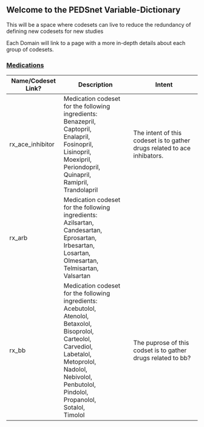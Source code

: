 ## Welcome to the PEDSnet Variable-Dictionary

This will be a space where codesets can live to reduce the redundancy of defining new codesets for new studies

Each Domain will link to a page with a more in-depth details about each group of codesets.


### [Medications](https://shorrocka.github.io/CODESETS/Medications)


| Name/Codeset Link? | Description | Intent | 
|-------------------|-------------------|--------------------|
| rx_ace_inhibitor | Medication codeset for the following ingredients: Benazepril,<br>Captopril,<br>Enalapril,<br>Fosinopril,<br>Lisinopril,<br>Moexipril,<br>Periondopril,<br>Quinapril,<br>Ramipril,<br>Trandolapril | The intent of this codeset is to gather drugs related to ace inhibators. | 
| rx_arb| Medication codeset for the following ingredients:<br> Azilsartan,<br> Candesartan,<br> Eprosartan,<br> Irbesartan,<br> Losartan,<br> Olmesartan,<br> Telmisartan,<br> Valsartan |
| rx_bb | Medication codeset for the following ingredients:<br> Acebutolol,<br> Atenolol,<br> Betaxolol,<br>Bisoprolol,<br> Carteolol,<br> Carvediol,<br> Labetalol,<br> Metoprolol,<br> Nadolol,<br> Nebivolol,<br> Penbutolol,<br> Pindolol,<br> Propanolol,<br> Sotalol,<br> Timolol | The puprose of this codset is to gather drugs related to bb? | 




